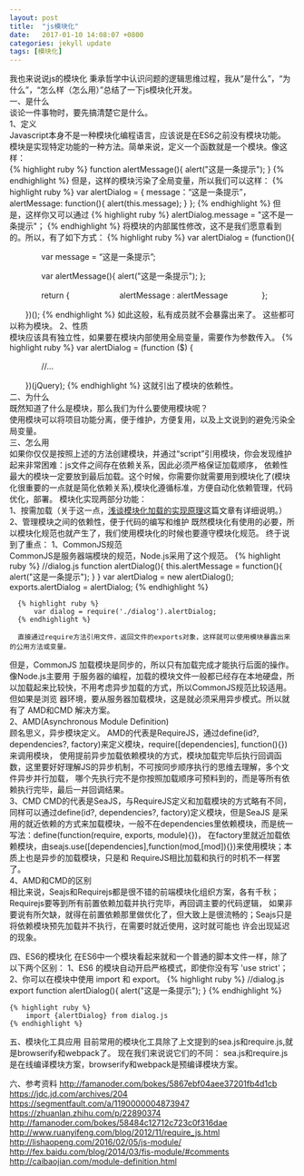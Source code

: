 ```yaml
---
layout: post
title:  "js模块化"
date:   2017-01-10 14:08:07 +0800
categories: jekyll update
tags: [模块化]
---
```

我也来说说js的模块化
	秉承哲学中认识问题的逻辑思维过程，我从“是什么”，“为什么”，“怎么样（怎么用）”总结了一下js模块化开发。  
	一、是什么  
	谈论一件事物时，要先搞清楚它是什么。  
	1、定义  
	Javascript本身不是一种模块化编程语言，应该说是在ES6之前没有模块功能。  
	模块是实现特定功能的一种方法。简单来说，定义一个函数就是一个模块。像这样：  
	{% highlight ruby %}
	function alertMessage(){
		alert("这是一条提示");
	}
	{% endhighlight %} 
	但是，这样的模块污染了全局变量，所以我们可以这样：
	{% highlight ruby %}
	var alertDialog = {
		message：“这是一条提示”，
		alertMessage: function(){
			alert(this.message);
		}
	};
	{% endhighlight %} 
	但是，这样你又可以通过
	{% highlight ruby %}
	alertDialog.message = "这不是一条提示"；
	{% endhighlight %} 
	将模块的内部属性修改，这不是我们愿意看到的。所以，有了如下方式：
	{% highlight ruby %}
	var alertDialog = (function(){

　　　　var message = “这是一条提示”;

　　　　var alertMessage(){
		alert("这是一条提示");
	   };

　　　　return {
　　　　　　alertMessage : alertMessage
　　　　};

　　})();
   {% endhighlight %}
   如此这般，私有成员就不会暴露出来了。 
   这些都可以称为模块。
   2、性质  
   模块应该具有独立性，如果要在模块内部使用全局变量，需要作为参数传入。
   {% highlight ruby %}
   var alertDialog = (function ($) {

　　　　//...

　　})(jQuery);
   {% endhighlight %}
   这就引出了模块的依赖性。  
   二、为什么  
   既然知道了什么是模块，那么我们为什么要使用模块呢？  
   使用模块可以将项目功能分离，便于维护，方便复用，以及上文说到的避免污染全局变量。  
   三、怎么用   
   	  如果你仅仅是按照上述的方法创建模块，并通过“script”引用模块，你会发现维护起来非常困难：js文件之间存在依赖关系，因此必须严格保证加载顺序，
   依赖性最大的模块一定要放到最后加载。这个时候，你需要你就需要用到模块化了(模块化很重要的一点就是简化依赖关系),模块化遵循标准，方便自动化依赖管理，代码优化，部署。
   	  模块化实现两部分功能：  
   1、按需加载（关于这一点，[浅谈模块化加载的实现原理]这篇文章有详细说明。）  
   2、管理模块之间的依赖性，便于代码的编写和维护
   	  既然模块化有使用的必要，所以模块化规范也就产生了，我们使用模块化的时候也要遵守模块化规范。
      终于说到了重点：
      1、CommonJS规范  
      CommonJS是服务器端模块的规范，Node.js采用了这个规范。
 	  {% highlight ruby %}
 	  //dialog.js
      	function alertDialog(){
      		this.alertMessage = function(){
				alert("这是一条提示");
			}
		}
		var alertDialog = new alertDialog();
        exports.alertDialog = alertDialog;
      {% endhighlight %}
      
      {% highlight ruby %}
       	  var dialog = require('./dialog').alertDialog;
	  {% endhighlight %}
	  
	  直接通过require方法引用文件，返回文件的exports对象，这样就可以使用模块暴露出来的公用方法或变量。  
   但是，CommonJS 加载模块是同步的，所以只有加载完成才能执行后面的操作。像Node.js主要用
   于服务器的编程，加载的模块文件一般都已经存在本地硬盘，所以加载起来比较快，不用考虑异步加载的方式，所以CommonJS规范比较适用。但如果是浏览
   器环境，要从服务器加载模块，这是就必须采用异步模式。所以就有了 AMD和CMD 解决方案。  
  2、AMD(Asynchronous Module Definition)  
  顾名思义，异步模块定义。
  AMD的代表是RequireJS，通过define(id?, dependencies?, factory)来定义模块，require([dependencies], function(){})来调用模块，
  使用提前异步加载依赖模块的方式，模块加载完毕后执行回调函数，这里要好好理解JS的异步机制，不可按同步顺序执行的思维去理解，多个文件异步并行加载，
  哪个先执行完不是你按照加载顺序可预料到的，而是等所有依赖执行完毕，最后一并回调结果。  
  3、CMD
  CMD的代表是SeaJS，与RequireJS定义和加载模块的方式略有不同，同样可以通过define(id?, dependencies?, factory)定义模块，但是SeaJS
  是采用的就近依赖的方式来加载模块，一般不在dependencies里依赖模块，而是统一写法：define(function(require, exports, module){})，
  在factory里就近加载依赖模块，由seajs.use([dependencies],function(mod,[mod]){})来使用模块；本质上也是异步的加载模块，只是和
  RequireJS相比加载和执行的时机不一样罢了。  
  4、AMD和CMD的区别  
  相比来说，Seajs和Requirejs都是很不错的前端模块化组织方案，各有千秋；Requirejs要等到所有前置依赖加载并执行完毕，再回调主要的代码逻辑，
  如果非要说有所欠缺，就得在前置依赖那里做优化了，但大致上是很流畅的；Seajs只是将依赖模块预先加载并不执行，在需要时就近使用，这时就可能也
  许会出现延迟的现象。
	  
	  
	  
	  
	  
   四、ES6的模块化
   在ES6中一个模块看起来就和一个普通的脚本文件一样，除了以下两个区别：
        1、ES6 的模块自动开启严格模式，即使你没有写 'use strict'；
       	2、你可以在模块中使用 import 和 export。
	{% highlight ruby %}
		//dialog.js
		export function alertDialog(){
			alert("这是一条提示");
		}
	{% endhighlight %}

	{% highlight ruby %}
		import {alertDialog} from dialog.js
  	{% endhighlight %}
   五、模块化工具应用
   目前常用的模块化工具除了上文提到的sea.js和require.js,就是browserify和webpack了。
   现在我们来说说它们的不同：
   sea.js和require.js是在线编译模块方案，browserify和webpack是预编译模块方案。

   六、参考资料
   http://famanoder.com/bokes/5867ebf04aee37201fb4d1cb
   https://jdc.jd.com/archives/204
   https://segmentfault.com/a/1190000004873947
   https://zhuanlan.zhihu.com/p/22890374
   http://famanoder.com/bokes/58484c12712c723c0f316dae
   http://www.ruanyifeng.com/blog/2012/11/require_js.html
   http://lishaopeng.com/2016/02/05/js-module/
   http://fex.baidu.com/blog/2014/03/fis-module/#comments
   http://caibaojian.com/module-definition.html

   
[浅谈模块化加载的实现原理]: http://caibaojian.com/module-definition.html









